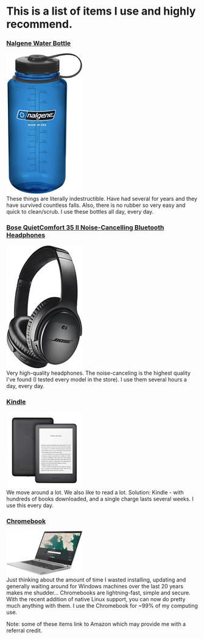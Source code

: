 # This is a list of items I use and highly recommend.

### [Nalgene Water Bottle](https://amzn.to/3w2dHCW)
![img](images/nalgene.jpg)  
These things are literally indestructible. Have had several for years and they have survived countless falls. Also, there is no rubber so very easy and quick to clean/scrub.
I use these bottles all day, every day.

### [Bose QuietComfort 35 II Noise-Cancelling Bluetooth Headphones](https://amzn.to/3vR3bOH)
![img](images/bose.jpg)  
Very high-quality headphones. The noise-canceling is the highest quality I've found (I tested every model in the store).
I use them several hours a day, every day.

### [Kindle](https://amzn.to/3cXXvcX)
![img](images/kindle.jpg)  
We move around a lot. We also like to read a lot. Solution: Kindle - with hundreds of books downloaded, and a single charge lasts several weeks.
I use this every day.

### [Chromebook](https://amzn.to/2PnLa9N)
![img](images/chromebook.jpg)  
Just thinking about the amount of time I wasted installing, updating and generally waiting around for Windows machines over the last 20 years makes me shudder...
Chromebooks are lightning-fast, simple and secure. With the recent addition of native Linux support, you can now do pretty much anything with them.
I use the Chromebook for ~99% of my computing use.

Note: some of these items link to Amazon which may provide me with a referral credit.
